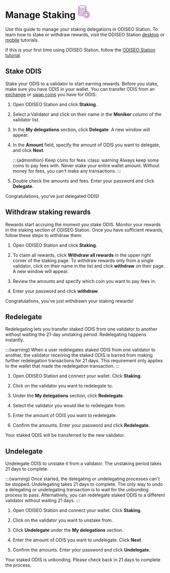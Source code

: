 # Manage Staking <img src="/img/Staking.svg" height="40px">

Use this guide to manage your staking delegations in ODISEO Station. To learn how to stake or withdraw rewards, visit the ODISEO Station [desktop](download/ODISEO-station-desktop.md) or [mobile](download/ODISEO-station-mobile.md) tutorials.  

If this is your first time using ODISEO Station, follow the [ODISEO Station tutorial](download/ODISEO-station-desktop.md).

## Stake ODIS

Stake your ODIS to a validator to start earning rewards. Before you stake, make sure you have ODIS in your wallet. You can transfer ODIS from an [exchange](wallet.md) or [swap coins](wallet.md) you have for ODIS.

1. Open ODISEO Station and click **Staking**.

2. Select a Validator and click on their name in the **Moniker** column of the validator list.

3. In the **My delegations** section, click **Delegate**. A new window will appear.

4. In the **Amount** field, specify the amount of ODIS you want to delegate, and click **Next**.

   :::{admonition} Keep coins for fees
   :class: warning
   Always keep some coins to pay fees with. Never stake your entire wallet amount. Without money for fees, you can't make any transactions.
   :::

5. Double check the amounts and fees. Enter your password and click **Delegate**.

Congratulations, you've just delegated ODIS!

## Withdraw staking rewards

Rewards start accruing the moment you stake ODIS. Monitor your rewards in the staking section of ODISEO Station. Once you have sufficient rewards, follow these steps to withdraw them:

1. Open ODISEO Station and click **Staking**.

2. To claim all rewards, click **Withdraw all rewards** in the upper right corner of the staking page. To withdraw rewards only from a single validator, click on their name in the list and click **withdraw** on their page.  A new window will appear.

3. Review the amounts and specify which coin you want to pay fees in.

4. Enter your password and click **withdraw**.

Congratulations, you've just withdrawn your staking rewards!

## Redelegate

Redelegating lets you transfer staked ODIS from one validator to another without waiting the 21-day unstaking period. Redelegating happens instantly.

:::{warning}
When a user redelegates staked ODIS from one validator to another, the validator receiving the staked ODIS is barred from making further redelegation transactions for 21 days. This requirement only applies to the wallet that made the redelegation transaction.
:::

1. Open ODISEO Station and connect your wallet. Click **Staking**.

2. Click on the validator you want to redelegate to.

3. Under the **My delegations** section, click **Redelegate**.

4. Select the validator you would like to redelegate from.

5. Enter the amount of ODIS you want to redelegate.

6. Confirm the amounts. Enter your password and click **Redelegate**.

Your staked ODIS will be transferred to the new validator.

## Undelegate

Undelegate ODIS to unstake it from a validator. The unstaking period takes 21 days to complete.

:::{warning}
Once started, the delegating or undelegating processes can't be stopped.
Undelegating takes 21 days to complete. The only way to undo a delegating or undelegating transaction is to wait for the unbonding process to pass. Alternatively, you can redelegate staked ODIS to a different validator without waiting 21 days.
:::

1. Open ODISEO Station and connect your wallet. Click **Staking**.

2. Click on the validator you want to unstake from.

3. Click **Undelegate** under the **My delegations** section.

4. Enter the amount of ODIS you want to undelegate. Click **Next**.

4. Confirm the amounts. Enter your password and click **Undelegate**.

Your staked ODIS is unbonding. Please check back in 21 days to complete the process.
